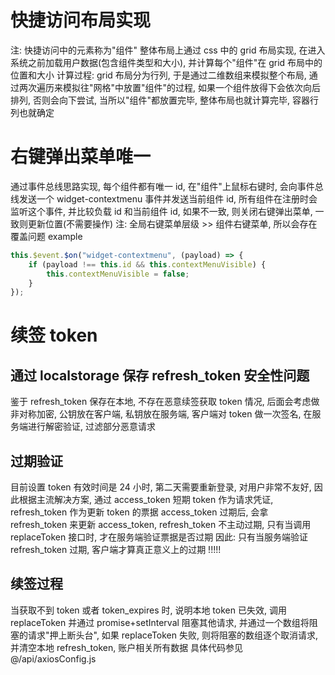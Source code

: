 # 快捷访问布局实现

注: 快捷访问中的元素称为"组件"
整体布局上通过 css 中的 grid 布局实现, 在进入系统之前加载用户数据(包含组件类型和大小), 并计算每个"组件"在 grid 布局中的位置和大小
计算过程: grid 布局分为行列, 于是通过二维数组来模拟整个布局, 通过两次遍历来模拟往"网格"中放置"组件"的过程, 如果一个组件放得下会依次向后排列,
否则会向下尝试, 当所以"组件"都放置完毕, 整体布局也就计算完毕, 容器行列也就确定

# 右键弹出菜单唯一

通过事件总线思路实现, 每个组件都有唯一 id, 在"组件"上鼠标右键时, 会向事件总线发送一个 widget-contextmenu 事件并发送当前组件 id, 所有组件在注册时会监听这个事件, 并比较负载 id 和当前组件 id, 如果不一致, 则关闭右键弹出菜单, 一致则更新位置(不需要操作)
注: 全局右键菜单层级 >> 组件右键菜单, 所以会存在覆盖问题
example

```javascript
this.$event.$on("widget-contextmenu", (payload) => {
    if (payload !== this.id && this.contextMenuVisible) {
        this.contextMenuVisible = false;
    }
});
```

# 续签 token

## 通过 localstorage 保存 refresh_token 安全性问题

鉴于 refresh_token 保存在本地, 不存在恶意续签获取 token 情况, 后面会考虑做非对称加密, 公钥放在客户端, 私钥放在服务端, 客户端对 token 做一次签名, 在服务端进行解密验证, 过滤部分恶意请求

## 过期验证

目前设置 token 有效时间是 24 小时, 第二天需要重新登录, 对用户非常不友好, 因此根据主流解决方案, 通过 access_token 短期 token 作为请求凭证, refresh_token 作为更新 token 的票据
access_token 过期后, 会拿 refresh_token 来更新 access_token, refresh_token 不主动过期, 只有当调用 replaceToken 接口时, 才在服务端验证票据是否过期
因此: 只有当服务端验证 refresh_token 过期, 客户端才算真正意义上的过期 !!!!!

## 续签过程

当获取不到 token 或者 token_expires 时, 说明本地 token 已失效, 调用 replaceToken 并通过 promise+setInterval 阻塞其他请求, 并通过一个数组将阻塞的请求"押上断头台", 如果 replaceToken 失败, 则将阻塞的数组逐个取消请求, 并清空本地 refresh_token, 账户相关所有数据
具体代码参见@/api/axiosConfig.js
